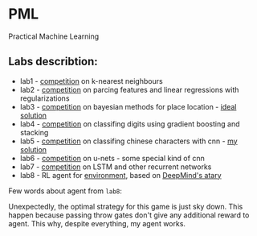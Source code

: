 # PML
Practical Machine Learning

## Labs describtion:

 * lab1 - [competition](https://www.kaggle.com/c/p1-faces) on k-nearest neighbours 
 * lab2 - [competition](https://www.kaggle.com/c/p2-house-pricing) on parcing features and linear regressions with regularizations
 * lab3 - [competition](https://www.kaggle.com/c/p3-location) on bayesian methods for place location - [ideal solution](https://github.com/dasimagin/PML/blob/master/P3-solution.cpp)
 * lab4 - [competition](https://www.kaggle.com/c/p4-digits/) on classifing digits using gradient boosting and stacking
 * lab5 - [competition](https://www.kaggle.com/c/p5-characters/) on classifing chinese characters with cnn - [my solution](https://github.com/oleges1/Renju/blob/local/Lab3_chinese_characters.ipynb)
 * lab6 - [competition](https://www.kaggle.com/c/p6-segmentation/) on u-nets - some special kind of cnn
 * lab7 - [competition](https://www.kaggle.com/c/p7-phonetics-2018) on LSTM and other recurrent networks
 * lab8 - RL agent for [environment](https://gym.openai.com/envs/Skiing-v0/), based on [DeepMind's atary](http://www.cs.toronto.edu/~vmnih/docs/dqn.pdf)
 
 Few words about agent from `lab8`:
 
 Unexpectedly, the optimal strategy for this game is just sky down. This happen because passing throw gates
 don't give any additional reward to agent.
 This why, despite everything, my agent works.
